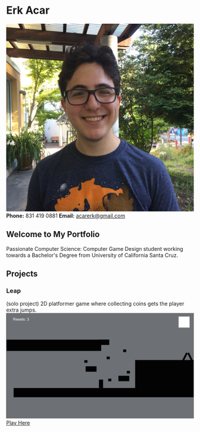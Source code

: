# Erk Acar
![Me](IMG_1075.JPG)
**Phone:** 831 419 0881
**Email:** acarerk@gmail.com
## Welcome to My Portfolio
Passionate Computer Science: Computer Game Design student working towards a Bachelor's Degree from University of California Santa Cruz.
## Projects
### Leap
(solo project)
2D platformer game where collecting coins gets the player extra jumps.
![image-title-here](LeapScreenshot.png)
[Play Here](http://acarerk.github.io/JumpGame/index.html)

